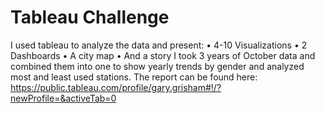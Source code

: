 # Tableau Challenge
I used tableau to analyze the data and present:
•	4-10 Visualizations
•	2 Dashboards
•	A city map 
•	And a story
I took 3 years of October data and combined them into one to show yearly trends by gender and analyzed most and least used stations. 
The report can be found here: https://public.tableau.com/profile/gary.grisham#!/?newProfile=&activeTab=0 
